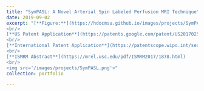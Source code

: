 ```yaml
---
title: "SymPASL: A Novel Arterial Spin Labeled Perfusion MRI Technique"
date: 2019-09-02
excerpt: "[**Figure:**](https://hdocmsu.github.io/images/projects/SymPASL.png) The project aims to develop a novel non-contrast MRI-based perfusion imaging method. 
<br/>
[**US Patent Application**](https://patents.google.com/patent/US20170258409A1/en)
<br/>
[**International Patent Application**](https://patentscope.wipo.int/search/en/detail.jsf?docId=WO2016089895) 
<br/>
[**ISMRM Abstract**](https://mrel.usc.edu/pdf/ISMRM2017/1878.html) 
<br/>
<img src='/images/projects/SymPASL.png'>"
collection: portfolio

---
```

